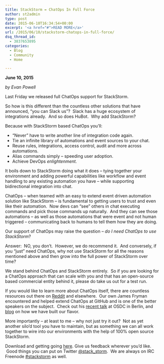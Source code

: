 ```yaml
---
title: StackStorm = ChatOps In Full Force
author: st2admin
type: post
date: 2015-06-10T16:34:54+00:00
excerpt: '<a href="#">READ MORE</a>'
url: /2015/06/10/stackstorm-chatops-in-full-force/
dsq_thread_id:
  - 3837653895
categories:
  - Blog
  - Community
  - Home

---
```

**June 10, 2015**

_by Evan Powell_

Last Friday we released full ChatOps support for StackStorm.

So how is this different than the countless other solutions that have announced, “you can Slack us”?  Slack has a huge ecosystem of integrations already.  And so does HuBot.  Why add StackStorm?

Because with StackStorm based ChatOps you’ll:

  * “Never” have to write another line of integration code again.
  * Tie an infinite library of automations and event sources to your chat.
  * Reuse rules, integrations, access control, audit and more across automations.
  * Alias commands simply &#8211; speeding user adoption.
  * Achieve DevOps _enlightenment._

<!--more-->

It boils down to StackStorm doing what it does &#8211; tying together your environment and adding powerful capabilities like workflow and event handling to any existing automation you have &#8211; while supporting bidirectional integration into chat.

ChatOps &#8211; when teamed with an easy to extend event driven automation solution like StackStorm &#8211; is fundamental to getting users to trust and even like their automation.  Now devs can “see” others in chat executing commands and pick those commands up naturally.  And they can see those automations &#8211; as well as those automations that were event and not human triggered &#8211; communicating back to humans to tell them how they are doing.

Our support of ChatOps may raise the question &#8211; _do I need ChatOps to use StackStorm_?

Answer:  NO, you don’t.  However, we do recommend it.  And conversely, if you “just” need ChatOps, why not use StackStorm for all the reasons mentioned above and then grow into the full power of StackStorm over time?

We stand behind ChatOps and StackStorm entirely.  So if you are looking for a ChatOps approach that can scale with you and that has an open-source based commercial entity behind it, please do take us out for a test run.

If you would like to learn more about ChatOps itself, there are countless resources out there on <a href="https://www.reddit.com/r/chatops/" target="_blank">Reddit</a> and elsewhere.  Our own James Fryman encountered and helped extend ChatOps at GitHub and is one of the better speakers on the subject.  Check out his <a href="https://www.youtube.com/watch?v=37LmuHToYjQ" target="_blank">recent talk</a> at OSDC in Berlin, and <a href="http://stackstorm.com/2015/06/08/enhanced-chatops-from-stackstorm/" target="_blank">blog</a> on how we have built our flavor.

More importantly &#8211; at least to me &#8211; why not just try it out?  Not as yet another silo’d tool you have to maintain, but as something we can all work together to wire into our environments with the help of 100% open source StackStorm.

Download and getting going <a href="http://stackstorm.com/start-now/" target="_blank">here</a>. Give us feedback wherever you’d like.  Good things you can put on Twitter <a href="https://twitter.com/Stack_Storm" target="_blank">@stack_storm</a>.  We are always on IRC Freenode <a href="http://webchat.freenode.net/?channels=#stackstorm" target="_blank">#stackstorm</a> as well.